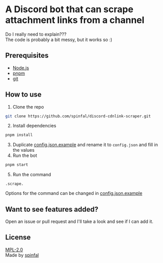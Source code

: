 # A Discord bot that can scrape attachment links from a channel
Do I really need to explain???\
The code is probably a bit messy, but it works so :)

## Prerequisites
- [Node.js](https://nodejs.org/en/)
- [pnpm](https://pnpm.io/installation)
- [git](https://git-scm.com/downloads)

## How to use
1. Clone the repo
```bash
git clone https://github.com/spinfal/discord-cdnlink-scraper.git
```
2. Install dependencies
```bash
pnpm install
```
3. Duplicate [config.json.example](config.json.example) and rename it to `config.json` and fill in the values
4. Run the bot
```bash
pnpm start
```
5. Run the command
```
.scrape.
```
Options for the command can be changed in [config.json.example](config.json.example)

## Want to see features added?
Open an issue or pull request and I'll take a look and see if I can add it.

## License
[MPL-2.0](LICENSE)\
Made by [spinfal](https://out.spin.rip/home)
